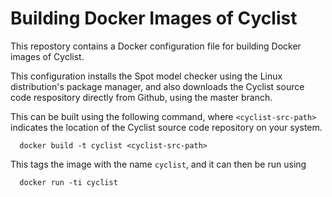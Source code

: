 # Building Docker Images of Cyclist

This repostory contains a Docker configuration file for building Docker images of Cyclist.

This configuration installs the Spot model checker using the Linux
distribution's package manager, and also downloads the Cyclist source code
respository directly from Github, using the master branch.

This can be built using the following command, where `<cyclist-src-path>`
indicates the location of the Cyclist source code repository on your system.

```[bash]
  docker build -t cyclist <cyclist-src-path>
```

This tags the image with the name `cyclist`, and it can then be run using

```[bash]
  docker run -ti cyclist
```
